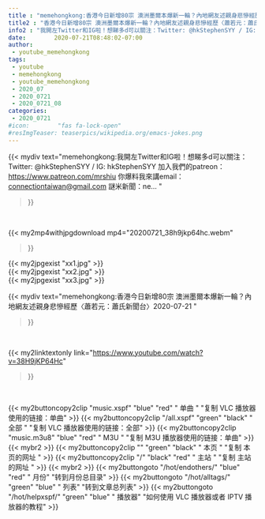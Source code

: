 ```yaml
---
title : "memehongkong:香港今日新增80宗 澳洲墨爾本爆新一輪？內地網友述親身悲慘經歷〈蕭若元：蕭氏新聞台〉2020-07-21 "
title2 : "香港今日新增80宗 澳洲墨爾本爆新一輪？內地網友述親身悲慘經歷〈蕭若元：蕭氏新聞台〉2020-07-21 "
info2 : "我開左Twitter和IG啦！想睇多d可以關注：Twitter: @hkStephenSYY / IG: hkStephenSYY 加入我們的patreon：https://www.patreon.com/mrshiu 你爆料我來講email： connectiontaiwan@gmail.com 謎米新聞：ne... "
date:        2020-07-21T08:48:02-07:00
author:
 - youtube_memehongkong
tags:
 - youtube
 - memehongkong
 - youtube_memehongkong
 - 2020_07
 - 2020_0721
 - 2020_0721_08
categories:
 - 2020_0721
#icon:        "fas fa-lock-open"
#resImgTeaser: teaserpics/wikipedia.org/emacs-jokes.png
---
```


{{< mydiv text="memehongkong:我開左Twitter和IG啦！想睇多d可以關注：Twitter: @hkStephenSYY / IG: hkStephenSYY 加入我們的patreon：https://www.patreon.com/mrshiu 你爆料我來講email： connectiontaiwan@gmail.com 謎米新聞：ne... "
>}}
<br>


{{< my2mp4withjpgdownload mp4="20200721_38h9jkp64hc.webm"
>}}

{{< my2jpgexist "xx1.jpg" >}}<br>
{{< my2jpgexist "xx2.jpg" >}}<br>
{{< my2jpgexist "xx3.jpg" >}}<br>



{{< mydiv text="memehongkong:香港今日新增80宗 澳洲墨爾本爆新一輪？內地網友述親身悲慘經歷〈蕭若元：蕭氏新聞台〉2020-07-21 "
>}}
<br>

{{< my2linktextonly link="https://www.youtube.com/watch?v=38H9jKP64Hc"
>}}


<br>

{{< my2buttoncopy2clip "music.xspf"        "blue"   "red"    " 单曲 "  "复制 VLC 播放器使用的链接：单曲" >}} {{< my2buttoncopy2clip "/all.xspf"         "green"  "black"  " 全部 "  "复制 VLC 播放器使用的链接：全部" >}} {{< my2buttoncopy2clip "music.m3u8"        "blue"   "red"    " M3U  "    "复制 M3U 播放器使用的链接：单曲" >}} {{< mybr2 >}} {{< my2buttoncopy2clip ""                  "green"  "black"  " 本页 "    "复制 本页的网址 " >}} {{< my2buttoncopy2clip "/"                 "black"  "red"    " 主站 "    "复制 主站的网址 " >}} {{< mybr2 >}} {{< my2buttongoto      "/hot/endothers/"   "blue"   "red"    " 月份"   "转到月份总目录" >}} {{< my2buttongoto      "/hot/alltags/"     "green"  "blue"   " 列表"   "转到文章总列表" >}} {{< my2buttongoto      "/hot/helpxspf/"    "green"  "blue"   " 播放器" "如何使用 VLC 播放器或者 IPTV 播放器的教程" >}} 
